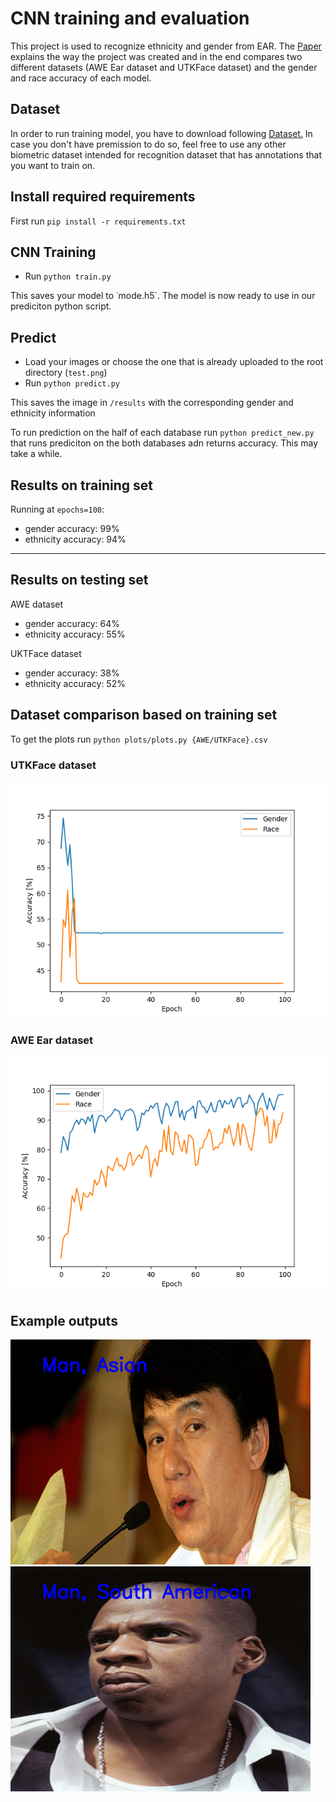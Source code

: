 # CNN training and evaluation
This project is used to recognize ethnicity and gender from EAR. The [Paper](https://github.com/123robi/CNN_training/blob/main/paper.pdf) explains the way the project was created and in the end compares two different datasets (AWE Ear dataset and UTKFace dataset) and the gender and race accuracy of each model.
## Dataset
In order to run training model, you have to download following [Dataset.](http://awe.fri.uni-lj.si/datasets.html) In case you don't have premission to do so, feel free to use any other biometric dataset intended for recognition dataset that has annotations that you want to train on.
## Install required requirements
First run `pip install -r requirements.txt`
## CNN Training
- Run `python train.py`

This saves your model to ˙mode.h5`. The model is now ready to use in our prediciton python script.

## Predict
- Load your images or choose the one that is already uploaded to the root directory (`test.png`)
- Run `python predict.py`

This saves the image in `/results` with the corresponding gender and ethnicity information

To run prediction on the half of each database run `python predict_new.py` that runs prediciton on the both databases adn returns accuracy. This may take a while.

## Results on training set
Running at `epochs=100`:
- gender accuracy: 99%
- ethnicity accuracy: 94%
-----
## Results on testing set
AWE dataset
- gender accuracy: 64%
- ethnicity accuracy: 55%

UKTFace dataset
- gender accuracy: 38%
- ethnicity accuracy: 52%
## Dataset comparison based on training set
To get the plots run `python plots/plots.py {AWE/UTKFace}.csv`
### UTKFace dataset
![alt text](https://github.com/123robi/CNN_training/blob/main/plots/UTKPlot.png?raw=true)

### AWE Ear dataset
![alt text](https://github.com/123robi/CNN_training/blob/main/plots/AWEplot.png?raw=true)


## Example outputs
![alt text](https://github.com/123robi/CNN_training/blob/main/results/man_asian.png?raw=true)
![alt text](https://github.com/123robi/CNN_training/blob/main/results/south_american.png?raw=true)
